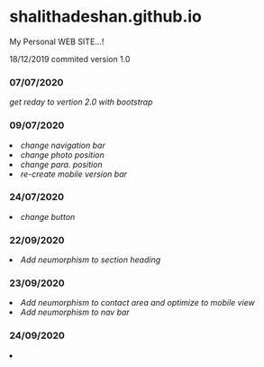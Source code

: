 # shalithadeshan.github.io
My Personal WEB SITE...!

<P>18/12/2019 commited version 1.0</P>

<h3>07/07/2020</h3>
<em>get reday to vertion 2.0 with bootstrap</em>

<h3>09/07/2020</h3>
<li><em>change navigation bar</em></li>
<li><em>change photo position</em></li>
<li><em>change para. position</em></li>
<li><em>re-create mobile version bar</em></li>

<h3>24/07/2020</h3>
<li><em>change button</em></li>

<h3>22/09/2020</h3>
<li><em>Add neumorphism to section heading</em></li>

<h3>23/09/2020</h3>
<li><em>Add neumorphism to contact area and optimize to mobile view</em></li>
<li><em>Add neumorphism to nav bar</em></li>

<h3>24/09/2020</h3>
<li><em></em></li>